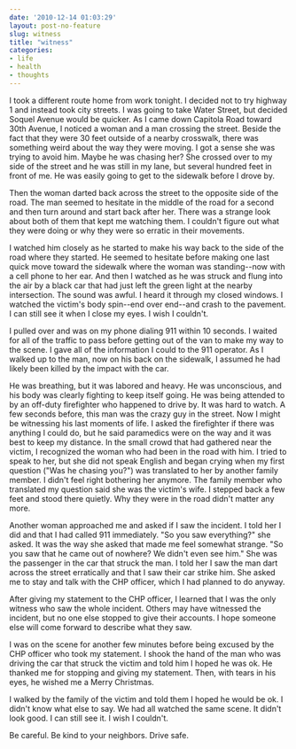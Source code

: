 ```yaml
---
date: '2010-12-14 01:03:29'
layout: post-no-feature
slug: witness
title: "witness"
categories:
- life
- health
- thoughts
---
```


I took a different route home from work tonight. I decided not to try highway 1 and instead took city streets. I was going to take Water Street, but decided Soquel Avenue would be quicker. As I came down Capitola Road toward 30th Avenue, I noticed a woman and a man crossing the street. Beside the fact that they were 30 feet outside of a nearby crosswalk, there was something weird about the way they were moving. I got a sense she was trying to avoid him. Maybe he was chasing her? She crossed over to my side of the street and he was still in my lane, but several hundred feet in front of me. He was easily going to get to the sidewalk before I drove by.

Then the woman darted back across the street to the opposite side of the road. The man seemed to hesitate in the middle of the road for a second and then turn around and start back after her. There was a strange look about both of them that kept me watching them. I couldn't figure out what they were doing or why they were so erratic in their movements.

I watched him closely as he started to make his way back to the side of the road where they started. He seemed to hesitate before making one last quick move toward the sidewalk where the woman was standing--now with a cell phone to her ear. And then I watched as he was struck and flung into the air by a black car that had just left the green light at the nearby intersection. The sound was awful. I heard it through my closed windows. I watched the victim's body spin--end over end--and crash to the pavement. I can still see it when I close my eyes. I wish I couldn't.

I pulled over and was on my phone dialing 911 within 10 seconds. I waited for all of the traffic to pass before getting out of the van to make my way to the scene. I gave all of the information I could to the 911 operator. As I walked up to the man, now on his back on the sidewalk, I assumed he had likely been killed by the impact with the car. 

He was breathing, but it was labored and heavy. He was unconscious, and his body was clearly fighting to keep itself going. He was being attended to by an off-duty firefighter who happened to drive by. It was hard to watch. A few seconds before, this man was the crazy guy in the street. Now I might be witnessing his last moments of life. I asked the firefighter if there was anything I could do, but he said paramedics were on the way and it was best to keep my distance. In the small crowd that had gathered near the victim, I recognized the woman who had been in the road with him. I tried to speak to her, but she did not speak English and began crying when my first question ("Was he chasing you?") was translated to her by another family member. I didn't feel right bothering her anymore. The family member who translated my question said she was the victim's wife. I stepped back a few feet and stood there quietly. Why they were in the road didn't matter any more.

Another woman approached me and asked if I saw the incident. I told her I did and that I had called 911 immediately. "So you saw everything?" she asked. It was the way she asked that made me feel somewhat strange. "So you saw that he came out of nowhere? We didn't even see him." She was the passenger in the car that struck the man. I told her I saw the man dart across the street erratically and that I saw their car strike him. She asked me to stay and talk with the CHP officer, which I had planned to do anyway.

After giving my statement to the CHP officer, I learned that I was the only witness who saw the whole incident. Others may have witnessed the incident, but no one else stopped to give their accounts. I hope someone else will come forward to describe what they saw.

I was on the scene for another few minutes before being excused by the CHP officer who took my statement. I shook the hand of the man who was driving the car that struck the victim and told him I hoped he was ok. He thanked me for stopping and giving my statement. Then, with tears in his eyes, he wished me a Merry Christmas.

I walked by the family of the victim and told them I hoped he would be ok. I didn't know what else to say. We had all watched the same scene. It didn't look good. I can still see it. I wish I couldn't.

Be careful. Be kind to your neighbors. Drive safe.

